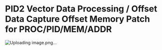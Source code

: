 # PID2 Vector Data Processing / Offset Data Capture Offset Memory Patch for PROC/PID/MEM/ADDR
![Uploading image.png…]()
